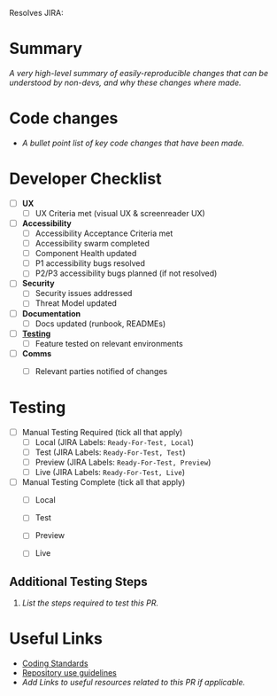 Resolves JIRA: 

Summary
======
_A very high-level summary of easily-reproducible changes that can be understood by non-devs, and why these changes where made._

Code changes
======
- _A bullet point list of key code changes that have been made._


Developer Checklist
======

- [ ] **UX**
  - [ ] UX Criteria met (visual UX & screenreader UX)
- [ ] **Accessibility**
    - [ ] Accessibility Acceptance Criteria met
    - [ ] Accessibility swarm completed
    - [ ] Component Health updated
    - [ ] P1 accessibility bugs resolved 
    - [ ] P2/P3 accessibility bugs planned (if not resolved)
- [ ] **Security**
    - [ ] Security issues addressed
    - [ ] Threat Model updated
- [ ] **Documentation**
    - [ ] Docs updated (runbook, READMEs)
- [ ] **[Testing](#testing)** 
    - [ ] Feature tested on relevant environments
- [ ] **Comms** 
    - [ ] Relevant parties notified of changes


Testing
======

- [ ] Manual Testing Required (tick all that apply)
  - [ ] Local (JIRA Labels: `Ready-For-Test, Local`)
  - [ ] Test (JIRA Labels: `Ready-For-Test, Test`)
  - [ ] Preview (JIRA Labels: `Ready-For-Test, Preview`)
  - [ ] Live (JIRA Labels: `Ready-For-Test, Live`)
- [ ] Manual Testing Complete (tick all that apply)
  - [ ] Local
  - [ ] Test
  - [ ] Preview
  - [ ] Live


## Additional Testing Steps
1. _List the steps required to test this PR._


Useful Links
======
 - [Coding Standards](https://github.com/bbc/simorgh/blob/latest/docs/Coding-Standards/README.md)
 - [Repository use guidelines](https://github.com/bbc/simorgh-infrastructure/blob/latest/documentation/repository-guidelines.md)
- _Add Links to useful resources related to this PR if applicable._


